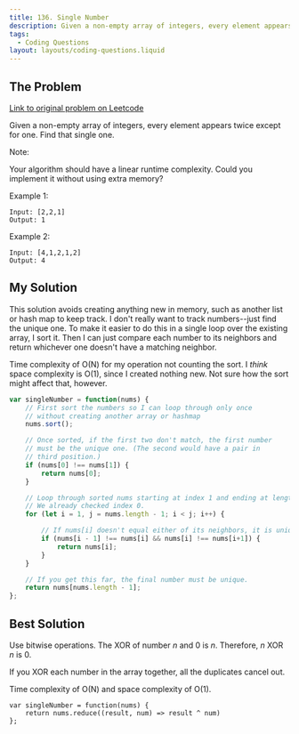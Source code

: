 ```yaml
---
title: 136. Single Number
description: Given a non-empty array of integers, every element appears twice except for one. Find that single one.
tags:
  - Coding Questions
layout: layouts/coding-questions.liquid
---
```


## The Problem

[Link to original problem on Leetcode](https://leetcode.com/problems/single-number/)

Given a non-empty array of integers, every element appears twice except for one. Find that single one.

Note:

Your algorithm should have a linear runtime complexity. Could you implement it without using extra memory?

Example 1:

```
Input: [2,2,1]
Output: 1
```

Example 2:
```
Input: [4,1,2,1,2]
Output: 4
```

## My Solution

This solution avoids creating anything new in memory, such as another list or hash map to keep track. I don't really want to track numbers--just find the unique one. To make it easier to do this in a single loop over the existing array, I sort it. Then I can just compare each number to its neighbors and return whichever one doesn't have a matching neighbor.

Time complexity of O(N) for my operation not counting the sort. I *think* space complexity is O(1), since I created nothing new. Not sure how the sort might affect that, however.

```javascript
var singleNumber = function(nums) {
    // First sort the numbers so I can loop through only once
    // without creating another array or hashmap
    nums.sort();

    // Once sorted, if the first two don't match, the first number
    // must be the unique one. (The second would have a pair in
    // third position.)
    if (nums[0] !== nums[1]) {
        return nums[0];
    }

    // Loop through sorted nums starting at index 1 and ending at length - 1.
    // We already checked index 0.
    for (let i = 1, j = nums.length - 1; i < j; i++) {

        // If nums[i] doesn't equal either of its neighbors, it is unique.
        if (nums[i - 1] !== nums[i] && nums[i] !== nums[i+1]) {
            return nums[i];
        }
    }

    // If you get this far, the final number must be unique.
    return nums[nums.length - 1];
};
```

## Best Solution

Use bitwise operations. The XOR of number *n* and 0 is *n*. Therefore, *n* XOR *n* is 0.

If you XOR each number in the array together, all the duplicates cancel out.

Time complexity of O(N) and space complexity of O(1).

```
var singleNumber = function(nums) {
    return nums.reduce((result, num) => result ^ num)
};
```